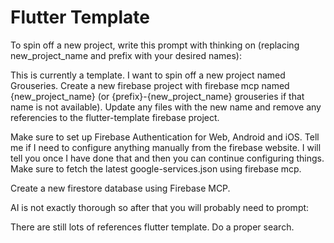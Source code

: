 # Flutter Template

To spin off a new project, write this prompt with thinking on (replacing new_project_name and prefix with your desired names):

This is currently a template. I want to spin off a new project named Grouseries. Create a new
firebase project with firebase mcp named {new_project_name} (or {prefix}-{new_project_name} grouseries if that name is not available). Update any files with the new name and remove any referencies to the flutter-template firebase project.

Make sure to set up Firebase Authentication for Web, Android and iOS. Tell me if I need to configure anything manually from the firebase website. I will tell you once I have done that and then you can continue configuring things. Make sure to fetch the latest google-services.json using firebase mcp.

Create a new firestore database using Firebase MCP.

AI is not exactly thorough so after that you will probably need to prompt:

There are still lots of references flutter template. Do a proper search.
